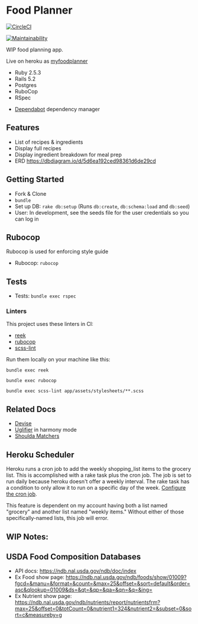 # Food Planner

[![CircleCI](https://circleci.com/gh/lortza/food_planner.svg?style=svg)](https://circleci.com/gh/lortza/food_planner)

[![Maintainability](https://api.codeclimate.com/v1/badges/bce541f2a6d63bc5fa1e/maintainability)](https://codeclimate.com/github/lortza/food_planner/maintainability)

WIP food planning app.

Live on heroku as [myfoodplanner](http://myfoodplanner.herokuapp.com)

* Ruby 2.5.3
* Rails 5.2
* Postgres
* RuboCop
* RSpec
- [Dependabot](https://app.dependabot.com/accounts/lortza/) dependency manager

## Features

* List of recipes & ingredients
* Display full recipes
* Display ingredient breakdown for meal prep
* ERD https://dbdiagram.io/d/5d6ea192ced98361d6de29cd

## Getting Started

* Fork & Clone
* `bundle`
* Set up DB: `rake db:setup` (Runs `db:create`, `db:schema:load` and `db:seed`)
* User: In development, see the seeds file for the user credentials so you can log in

## Rubocop
Rubocop is used for enforcing style guide
* Rubocop: `rubocop`

## Tests
* Tests: `bundle exec rspec`

### Linters
This project uses these linters in CI:
* [reek](https://github.com/troessner/reek)
* [rubocop](https://github.com/rubocop-hq/rubocop)
* [scss-lint](https://github.com/sds/scss-lint)

Run them locally on your machine like this:
```
bundle exec reek

bundle exec rubocop

bundle exec scss-lint app/assets/stylesheets/**.scss
```

## Related Docs
* [Devise](https://github.com/plataformatec/devise)
* [Uglifier](https://github.com/lautis/uglifier) in harmony mode
* [Shoulda Matchers](https://github.com/thoughtbot/shoulda-matchers)

## Heroku Scheduler
Heroku runs a cron job to add the weekly shopping_list items to the grocery list. This is accomplished with a rake task plus the cron job. The job is set to run daily because heroku doesn't offer a weekly interval. The rake task has a condition to only allow it to run on a specific day of the week. [Configure the cron job](https://dashboard.heroku.com/apps/myfoodplanner/scheduler).

This feature is dependent on my account having both a list named "grocery" and another list named "weekly items." Without either of those specifically-named lists, this job will error.

## WIP Notes:



## USDA Food Composition Databases

- API docs: https://ndb.nal.usda.gov/ndb/doc/index
- Ex Food show page: https://ndb.nal.usda.gov/ndb/foods/show/01009?fgcd=&manu=&format=&count=&max=25&offset=&sort=default&order=asc&qlookup=01009&ds=&qt=&qp=&qa=&qn=&q=&ing=
- Ex Nutrient show page: https://ndb.nal.usda.gov/ndb/nutrients/report/nutrientsfrm?max=25&offset=0&totCount=0&nutrient1=324&nutrient2=&subset=0&sort=c&measureby=g
